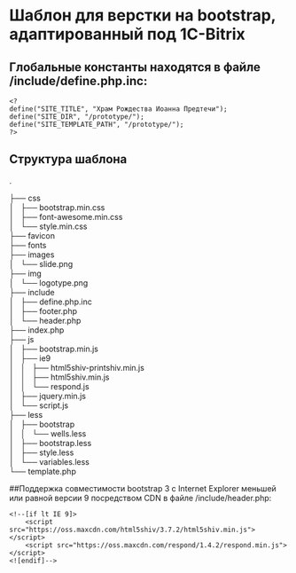 # Шаблон для верстки на bootstrap, адаптированный под 1C-Bitrix

## Глобальные константы находятся в файле /include/define.php.inc:

    <?
    define("SITE_TITLE", "Храм Рождества Иоанна Предтечи");
    define("SITE_DIR", "/prototype/");
    define("SITE_TEMPLATE_PATH", "/prototype/");
    ?>

## Структура шаблона

.

├── css  
│   ├── bootstrap.min.css  
│   ├── font-awesome.min.css  
│   └── style.min.css  
├── favicon  
├── fonts  
├── images  
│   └── slide.png  
├── img  
│   └── logotype.png  
├── include  
│   ├── define.php.inc  
│   ├── footer.php  
│   └── header.php  
├── index.php  
├── js  
│   ├── bootstrap.min.js  
│   ├── ie9  
│   │   ├── html5shiv-printshiv.min.js  
│   │   ├── html5shiv.min.js  
│   │   └── respond.js  
│   ├── jquery.min.js  
│   └── script.js  
├── less  
│   ├── bootstrap  
│   │   └── wells.less  
│   ├── bootstrap.less  
│   ├── style.less  
│   └── variables.less  
└── template.php  

##Поддержка совместимости bootstrap 3 с Internet Explorer меньшей или равной версии 9 посредством CDN в файле /include/header.php:

    <!--[if lt IE 9]>
        <script src="https://oss.maxcdn.com/html5shiv/3.7.2/html5shiv.min.js"></script>
        <script src="https://oss.maxcdn.com/respond/1.4.2/respond.min.js"></script>
    <![endif]-->

